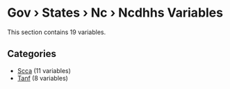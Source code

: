# Gov › States › Nc › Ncdhhs Variables

This section contains 19 variables.

## Categories

- [Scca](scca/index.md) (11 variables)
- [Tanf](tanf/index.md) (8 variables)
